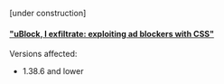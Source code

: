 [under construction]

#### ["uBlock, I exfiltrate: exploiting ad blockers with CSS"](https://portswigger.net/research/ublock-i-exfiltrate-exploiting-ad-blockers-with-css)

Versions affected:
- 1.38.6 and lower